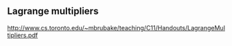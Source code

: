## Lagrange multipliers

http://www.cs.toronto.edu/~mbrubake/teaching/C11/Handouts/LagrangeMultipliers.pdf